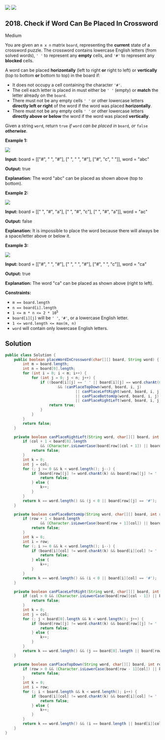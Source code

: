 [![](https://img.shields.io/github/stars/javadev/LeetCode-in-Java?label=Stars&style=flat-square)](https://github.com/javadev/LeetCode-in-Java)
[![](https://img.shields.io/github/forks/javadev/LeetCode-in-Java?label=Fork%20me%20on%20GitHub%20&style=flat-square)](https://github.com/javadev/LeetCode-in-Java/fork)

## 2018\. Check if Word Can Be Placed In Crossword

Medium

You are given an `m x n` matrix `board`, representing the **current** state of a crossword puzzle. The crossword contains lowercase English letters (from solved words), `' '` to represent any **empty** cells, and `'#'` to represent any **blocked** cells.

A word can be placed **horizontally** (left to right **or** right to left) or **vertically** (top to bottom **or** bottom to top) in the board if:

*   It does not occupy a cell containing the character `'#'`.
*   The cell each letter is placed in must either be `' '` (empty) or **match** the letter already on the `board`.
*   There must not be any empty cells `' '` or other lowercase letters **directly left or right** of the word if the word was placed **horizontally**.
*   There must not be any empty cells `' '` or other lowercase letters **directly above or below** the word if the word was placed **vertically**.

Given a string `word`, return `true` _if_ `word` _can be placed in_ `board`_, or_ `false` _**otherwise**_.

**Example 1:**

![](https://assets.leetcode.com/uploads/2021/10/04/crossword-ex1-1.png)

**Input:** board = \[\["#", " ", "#"], [" ", " ", "#"], ["#", "c", " "]], word = "abc"

**Output:** true

**Explanation:** The word "abc" can be placed as shown above (top to bottom).

**Example 2:**

![](https://assets.leetcode.com/uploads/2021/10/04/crossword-ex2-1.png)

**Input:** board = \[\[" ", "#", "a"], [" ", "#", "c"], [" ", "#", "a"]], word = "ac"

**Output:** false

**Explanation:** It is impossible to place the word because there will always be a space/letter above or below it.

**Example 3:**

![](https://assets.leetcode.com/uploads/2021/10/04/crossword-ex3-1.png)

**Input:** board = \[\["#", " ", "#"], [" ", " ", "#"], ["#", " ", "c"]], word = "ca"

**Output:** true

**Explanation:** The word "ca" can be placed as shown above (right to left).

**Constraints:**

*   `m == board.length`
*   `n == board[i].length`
*   <code>1 <= m * n <= 2 * 10<sup>5</sup></code>
*   `board[i][j]` will be `' '`, `'#'`, or a lowercase English letter.
*   `1 <= word.length <= max(m, n)`
*   `word` will contain only lowercase English letters.

## Solution

```java
public class Solution {
    public boolean placeWordInCrossword(char[][] board, String word) {
        int m = board.length;
        int n = board[0].length;
        for (int i = 0; i < m; i++) {
            for (int j = 0; j < n; j++) {
                if ((board[i][j] == ' ' || board[i][j] == word.charAt(0))
                        && (canPlaceTopDown(word, board, i, j)
                                || canPlaceLeftRight(word, board, i, j)
                                || canPlaceBottomUp(word, board, i, j)
                                || canPlaceRightLeft(word, board, i, j))) {
                    return true;
                }
            }
        }
        return false;
    }

    private boolean canPlaceRightLeft(String word, char[][] board, int row, int col) {
        if (col + 1 < board[0].length
                && (Character.isLowerCase(board[row][col + 1]) || board[row][col + 1] == ' ')) {
            return false;
        }
        int k = 0;
        int j = col;
        for (; j >= 0 && k < word.length(); j--) {
            if (board[row][j] != word.charAt(k) && board[row][j] != ' ') {
                return false;
            } else {
                k++;
            }
        }
        return k == word.length() && (j < 0 || board[row][j] == '#');
    }

    private boolean canPlaceBottomUp(String word, char[][] board, int row, int col) {
        if (row + 1 < board.length
                && (Character.isLowerCase(board[row + 1][col]) || board[row + 1][col] == ' ')) {
            return false;
        }
        int k = 0;
        int i = row;
        for (; i >= 0 && k < word.length(); i--) {
            if (board[i][col] != word.charAt(k) && board[i][col] != ' ') {
                return false;
            } else {
                k++;
            }
        }
        return k == word.length() && (i < 0 || board[i][col] == '#');
    }

    private boolean canPlaceLeftRight(String word, char[][] board, int row, int col) {
        if (col > 0 && (Character.isLowerCase(board[row][col - 1]) || board[row][col - 1] == ' ')) {
            return false;
        }
        int k = 0;
        int j = col;
        for (; j < board[0].length && k < word.length(); j++) {
            if (board[row][j] != word.charAt(k) && board[row][j] != ' ') {
                return false;
            } else {
                k++;
            }
        }
        return k == word.length() && (j == board[0].length || board[row][j] == '#');
    }

    private boolean canPlaceTopDown(String word, char[][] board, int row, int col) {
        if (row > 0 && (Character.isLowerCase(board[row - 1][col]) || board[row - 1][col] == ' ')) {
            return false;
        }
        int k = 0;
        int i = row;
        for (; i < board.length && k < word.length(); i++) {
            if (board[i][col] != word.charAt(k) && board[i][col] != ' ') {
                return false;
            } else {
                k++;
            }
        }
        return k == word.length() && (i == board.length || board[i][col] == '#');
    }
}
```